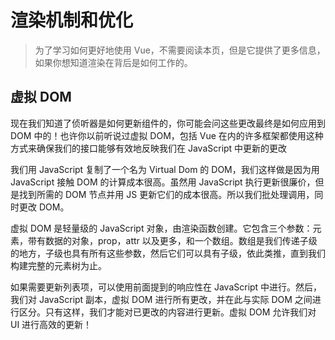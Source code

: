 # 渲染机制和优化

> 为了学习如何更好地使用 Vue，不需要阅读本页，但是它提供了更多信息，如果你想知道渲染在背后是如何工作的。

## 虚拟 DOM

现在我们知道了侦听器是如何更新组件的，你可能会问这些更改最终是如何应用到 DOM 中的！也许你以前听说过虚拟 DOM，包括 Vue 在内的许多框架都使用这种方式来确保我们的接口能够有效地反映我们在 JavaScript 中更新的更改

<div class="reactivecontent">
  <common-codepen-snippet title="How does the Virtual DOM work?" slug="RwwQapa" tab="result" theme="light" :height="500" :team="false" user="sdras" name="Sarah Drasner" :editable="false" :preview="false" />
</div>

我们用 JavaScript 复制了一个名为 Virtual Dom 的 DOM，我们这样做是因为用 JavaScript 接触 DOM 的计算成本很高。虽然用 JavaScript 执行更新很廉价，但是找到所需的 DOM 节点并用 JS 更新它们的成本很高。所以我们批处理调用，同时更改 DOM。

虚拟 DOM 是轻量级的 JavaScript 对象，由渲染函数创建。它包含三个参数：元素，带有数据的对象，prop，attr 以及更多，和一个数组。数组是我们传递子级的地方，子级也具有所有这些参数，然后它们可以具有子级，依此类推，直到我们构建完整的元素树为止。

如果需要更新列表项，可以使用前面提到的响应性在 JavaScript 中进行。然后，我们对 JavaScript 副本，虚拟 DOM 进行所有更改，并在此与实际 DOM 之间进行区分。只有这样，我们才能对已更改的内容进行更新。虚拟 DOM 允许我们对 UI 进行高效的更新！

